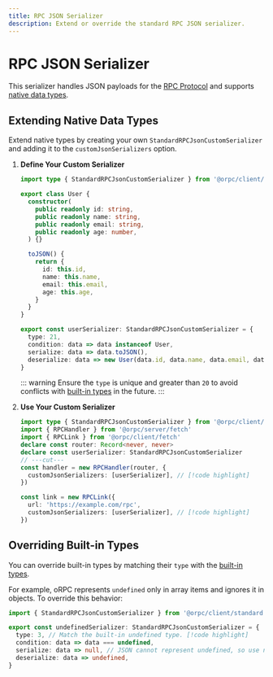 ```yaml
---
title: RPC JSON Serializer
description: Extend or override the standard RPC JSON serializer.
---
```


# RPC JSON Serializer

This serializer handles JSON payloads for the [RPC Protocol](/docs/advanced/rpc-protocol) and supports [native data types](/docs/rpc-handler#supported-data-types).

## Extending Native Data Types

Extend native types by creating your own `StandardRPCJsonCustomSerializer` and adding it to the `customJsonSerializers` option.

1. **Define Your Custom Serializer**

   ```ts twoslash
   import type { StandardRPCJsonCustomSerializer } from '@orpc/client/standard'

   export class User {
     constructor(
       public readonly id: string,
       public readonly name: string,
       public readonly email: string,
       public readonly age: number,
     ) {}

     toJSON() {
       return {
         id: this.id,
         name: this.name,
         email: this.email,
         age: this.age,
       }
     }
   }

   export const userSerializer: StandardRPCJsonCustomSerializer = {
     type: 21,
     condition: data => data instanceof User,
     serialize: data => data.toJSON(),
     deserialize: data => new User(data.id, data.name, data.email, data.age),
   }
   ```

   ::: warning
   Ensure the `type` is unique and greater than `20` to avoid conflicts with [built-in types](/docs/advanced/rpc-protocol#supported-types) in the future.
   :::

2. **Use Your Custom Serializer**

   ```ts twoslash
   import type { StandardRPCJsonCustomSerializer } from '@orpc/client/standard'
   import { RPCHandler } from '@orpc/server/fetch'
   import { RPCLink } from '@orpc/client/fetch'
   declare const router: Record<never, never>
   declare const userSerializer: StandardRPCJsonCustomSerializer
   // ---cut---
   const handler = new RPCHandler(router, {
     customJsonSerializers: [userSerializer], // [!code highlight]
   })

   const link = new RPCLink({
     url: 'https://example.com/rpc',
     customJsonSerializers: [userSerializer], // [!code highlight]
   })
   ```

## Overriding Built-in Types

You can override built-in types by matching their `type` with the [built-in types](/docs/advanced/rpc-protocol#supported-types).

For example, oRPC represents `undefined` only in array items and ignores it in objects. To override this behavior:

```ts twoslash
import { StandardRPCJsonCustomSerializer } from '@orpc/client/standard'

export const undefinedSerializer: StandardRPCJsonCustomSerializer = {
  type: 3, // Match the built-in undefined type. [!code highlight]
  condition: data => data === undefined,
  serialize: data => null, // JSON cannot represent undefined, so use null.
  deserialize: data => undefined,
}
```
